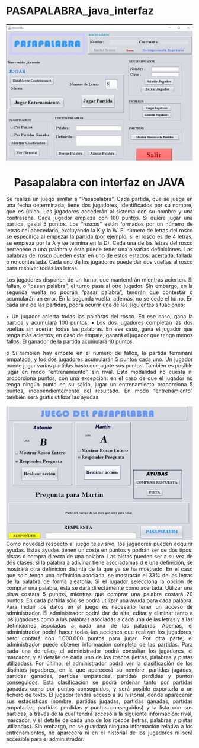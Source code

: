 # PASAPALABRA_java_interfaz

<div id="header" align="center">
  <img src="https://github.com/Mvrtn-design/PASAPALABRA_java_interfaz/blob/main/MenuAdministrador.jpg"/>
  <h1 align=center" >Pasapalabra con interfaz en JAVA</h1>
</div>
<div id= "desc" align= "justify">
Se realiza un juego similar a “Pasapalabra”. Cada partida, que se juega en una fecha determinada, tiene dos jugadores, identificados por su nombre, que es único. Los jugadores accederán al sistema con su nombre y una contraseña. Cada jugador empieza con 100 puntos. Si quiere jugar una partida, gasta 5 puntos. Los “roscos” están formados por un número de letras del abecedario, excluyendo la K y la W. El número de letras del rosco se especifica al empezar la partida (por ejemplo, si el rosco es de 4 letras, se empieza por la A y se termina en la D). Cada una de las letras del rosco pertenece a una palabra y ésta puede tener una o varias definiciones. Las palabras del rosco pueden estar en uno de estos estados: acertada, fallada o no contestada.
Cada uno de los jugadores puede dar dos vueltas al rosco para resolver todas las letras.

Los jugadores disponen de un turno, que mantendrán mientras acierten. Si fallan, o “pasan palabra”, el turno pasa al otro jugador. Sin embargo, en la segunda vuelta no podrán “pasar palabra”, tendrán que contestar o acumularán un error. En la segunda vuelta, además, no se cede el turno.
En cada una de las partidas, podrá ocurrir una de las siguientes situaciones:

• Un jugador acierta todas las palabras del rosco. En ese caso, gana la partida y acumulará 100 puntos.
• Los dos jugadores completan las dos vueltas sin acertar todas las palabras. En ese caso, gana el jugador que tenga más aciertos; en caso de empate, ganará el jugador que tenga menos fallos. El ganador de la partida acumulará 10 puntos.

o Si también hay empate en el número de fallos, la partida terminará empatada, y los dos jugadores acumularán 5 puntos cada uno.
Un jugador puede jugar varias partidas hasta que agote sus puntos.
También es posible jugar en modo “entrenamiento”, sin rival. Esta modalidad no cuesta ni proporciona puntos, con una excepción: en el caso de que el jugador no tenga ningún punto en su saldo, jugar un entrenamiento proporciona 5 puntos, independientemente del resultado. En modo “entrenamiento” también será gratis utilizar las ayudas.

![](https://github.com/Mvrtn-design/PASAPALABRA_java_interfaz/blob/main/Partida.jpg)
Como novedad respecto al juego televisivo, los jugadores pueden adquirir ayudas. Estas ayudas tienen un coste en puntos y podrán ser de dos tipos: pistas o compra directa de una palabra. Las pistas pueden ser a su vez de dos clases: si la palabra a adivinar tiene asociadamás d e una definición, se mostrará otra definición distinta de la que ya se ha mostrado. En el caso que solo tenga una definición asociada, se mostrarán el 33% de las letras de la
palabra de forma aleatoria. Si el jugador selecciona la opción de comprar una palabra, ésta se dará directamente como acertada. Utilizar una pista costará 5 puntos, mientras que comprar una palabra costará 20 puntos. En cada partida sólo se podrá utilizar una ayuda para cada palabra.
Para incluir los datos en el juego es necesario tener un acceso de administrador. El administrador podrá dar de alta, editar y eliminar tanto a los jugadores como a las palabras asociadas a cada una de las letras y a las definiciones asociadas a cada una de las palabras.
Además, el administrador podrá hacer todas las acciones que realizan los jugadores, pero contará con 1.000.000 puntos para jugar. Por otra parte, el administrador puede obtener información completa de las partidas. Para cada una de ellas, el administrador podrá consultar los jugadores, el marcador, y el detalle de cada uno de los roscos (letras, palabras y pistas utilizadas). Por último, el administrador podrá ver la clasificación de los distintos jugadores, en la que aparecerá su nombre, partidas jugadas, partidas ganadas, partidas empatadas, partidas perdidas y puntos conseguidos. Esta clasificación se podrá ordenar tanto por partidas ganadas como por puntos conseguidos, y será posible exportarla a un fichero de texto.
El jugador tendrá acceso a su historial, donde aparecerán sus estadísticas (nombre, partidas jugadas, partidas ganadas, partidas empatadas, partidas perdidas y puntos conseguidos) y la lista con sus partidas, a través de la cual tendrá acceso a la siguiente información: rival,
marcador, y el detalle de cada uno de los roscos (letras, palabras y pistas utilizadas). Sin embargo, no se guardará ninguna información relativa a los entrenamientos, no aparecerá ni en el historial de los jugadores ni será accesible para el administrador.
</div>
